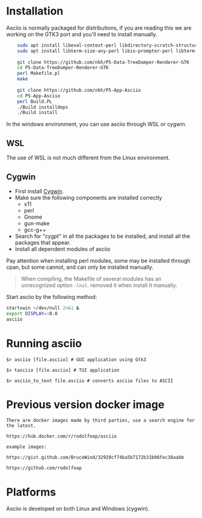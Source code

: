 # Installation

Asciio is normally packaged for distributions, if you are reading this we are
working on the  GTK3 port and you'll need to install manually.

```bash
    sudo apt install libeval-context-perl libdirectory-scratch-structured-perl libfile-homedir-perl libgtk3-perl
    sudo apt install libterm-size-any-perl libio-prompter-perl libterm-termkey-perl
    
    git clone https://github.com/nkh/P5-Data-TreeDumper-Renderer-GTK
    cd P5-Data-TreeDumper-Renderer-GTK
    perl Makefile.pl
    make
    
    git clone https://github.com/nkh/P5-App-Asciio
    cd P5-App-Asciio
    perl Build.PL
    ./Build installdeps 
    ./Build install
```

In the windows environment, you can use asciio through WSL or cygwin.

## WSL

The use of WSL is not much different from the Linux environment.

## Cygwin

- First install [Cygwin](https://www.cygwin.com/).
- Make sure the following components are installed correctly
   - x11
   - perl
   - Gnome
   - gun-make
   - gcc-g++
- Search for "cygpt" in all the packages to be installed, and install all 
  the packages that appear.
- Install all dependent modules of asciio

Pay attention when installing perl modules, some may be installed through 
cpan, but some cannot, and can only be installed manually.

>When compiling, the Makefile of several modules has an unrecognized option 
`-lnsl`. removed it when install it manually.

Start asciio by the following method:

```bash
startxwin >/dev/null 2>&1 &
export DISPLAY=:0.0
asciio
```




# Running asciio

    $> asciio [file.asciio] # GUI application using Gtk3

    $> tasciio [file.asciio] # TUI application

    $> asciio_to_text file.asciio # converts asciio files to ASCII

# Previous version docker image

    There are docker images made by third parties, use a search engine for
    the latest.

    https://hub.docker.com/r/rodolfoap/asciio

    example images:

    https://gist.github.com/BruceWind/32920cf74ba5b7172b31b06fec38aabb

    https://github.com/rodolfoap

# Platforms

Asciio is developed on both Linux and Windows (cygwin).
